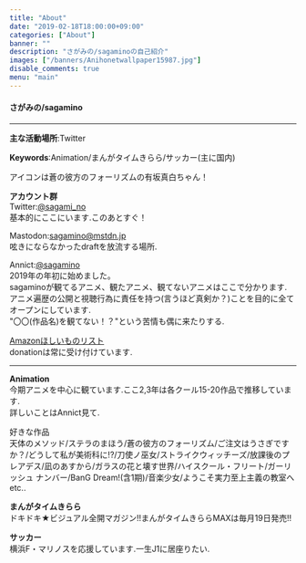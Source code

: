 ```yaml
---
title: "About"
date: "2019-02-18T18:00:00+09:00"
categories: ["About"]
banner: ""
description: "さがみの/sagaminoの自己紹介" 
images: ["/banners/Anihonetwallpaper15987.jpg"]
disable_comments: true
menu: "main"
---
```


#### さがみの/sagamino
---  
**主な活動場所**:Twitter  

**Keywords**:Animation/まんがタイムきらら/サッカー(主に国内)  

アイコンは蒼の彼方のフォーリズムの有坂真白ちゃん！
<!--more-->
**アカウント群**  
Twitter:[@sagami_no](//twitter.com/sagami_no)  
基本的にここにいます.このあとすぐ！

Mastodon:[sagamino@mstdn.jp](//mstdn.jp/@sagamino)   
呟きにならなかったdraftを放流する場所.

Annict:[@sagamino](//annict.jp/@sagamino)  
2019年の年初に始めました。  
sagaminoが観てるアニメ、観たアニメ、観てないアニメはここで分かります.  
アニメ遍歴の公開と視聴行為に責任を持つ(言うほど真剣か？)ことを目的に全てオープンにしています.  
"〇〇(作品名)を観てない！？"という苦情も偶に来たりする.

[Amazonほしいものリスト](//amazon.co.jp//registry/wishlist/28VXS1055QQRF/ref=cm_sw_r_tw)  
donationは常に受け付けています.

---
**Animation**  
今期アニメを中心に観ています.ここ2,3年は各クール15-20作品で推移しています.  
詳しいことはAnnict見て.  

好きな作品  
天体のメソッド/ステラのまほう/蒼の彼方のフォーリズム/ご注文はうさぎですか？/どうして私が美術科に!?/刀使ノ巫女/ストライクウィッチーズ/放課後のプレアデス/凪のあすから/ガラスの花と壊す世界/ハイスクール・フリート/ガーリッシュ ナンバー/BanG Dream!(含1期)/音楽少女/ようこそ実力至上主義の教室へ etc..

**まんがタイムきらら**  
ドキドキ★ビジュアル全開マガジン!!まんがタイムきららMAXは毎月19日発売!!

**サッカー**  
横浜F・マリノスを応援しています.一生J1に居座りたい.
